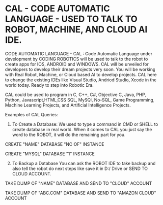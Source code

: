 # CAL - CODE AUTOMATIC LANGUAGE - USED TO TALK TO ROBOT, MACHINE, AND CLOUD AI IDE.
 CODE AUTOMATIC LANGUAGE - CAL : Code Automatic Language under development by CODING ROBOTICS will be used to talk to the robot to create apps for IOS, ANDROID and WINDOWS.  CAL will be unveiled for developers to develop their dream projects very soon. You will be working with Real Robot, Machine, or Cloud based AI to develop projects. CAL here to change the existing IDEs like Visual Studio, Andriod Studio, Xcode in the world today. Ready to step into Robotic Era. 
 
 CAL could be used to program in C, C++, C#, Objective C, Java, PHP, Python, Javascript,HTML,CSS SQL, MySQl, No-SQL, Game Programming, Machine Learning Projects, and Artificial Intelligence Projects.
 
 Examples of CAL Queries:
 
 1. To Create a Database:
 We used to type a command in CMD or SHELL to create database in real world. When it comes to CAL you just say the word to the ROBOT, it will do the remaining part for you.
 
 CREATE "NAME" DATABASE "NO OF" INSTANCE
 
 CREATE "MYSQL" DATABASE "1" INSTANCE
 
 2. To Backup a Database
 You can ask the ROBOT IDE to take backup and also tell the robot do next steps like save it in D:/ Drive or SEND TO CLOUD ACCOUNT.
 
 TAKE DUMP OF "NAME" DATABASE AND SEND TO "CLOUD" ACCOUNT
 
 TAKE DUMP OF "ABC.COM" DATABASE AND SEND TO "AMAZON CLOUD" ACCOUNT
 
 
